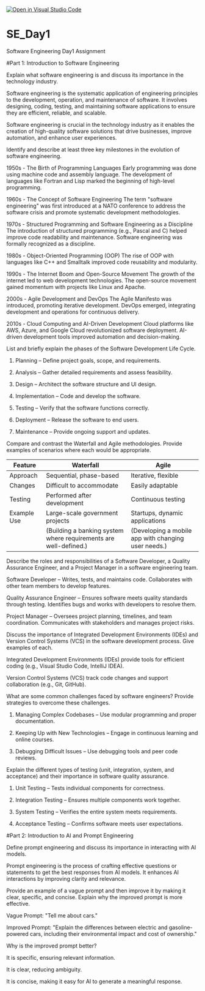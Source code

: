 [![Open in Visual Studio Code](https://classroom.github.com/assets/open-in-vscode-2e0aaae1b6195c2367325f4f02e2d04e9abb55f0b24a779b69b11b9e10269abc.svg)](https://classroom.github.com/online_ide?assignment_repo_id=18367419&assignment_repo_type=AssignmentRepo)

# SE_Day1

Software Engineering Day1 Assignment

#Part 1: Introduction to Software Engineering

Explain what software engineering is and discuss its importance in the technology industry.

Software engineering is the systematic application of engineering principles to the development, operation, and maintenance of software.
It involves designing, coding, testing, and maintaining software applications to ensure they are efficient, reliable, and scalable.

Software engineering is crucial in the technology industry as it enables the creation of high-quality software solutions that drive businesses, improve automation, and enhance user experiences.

Identify and describe at least three key milestones in the evolution of software engineering.

1950s - The Birth of Programming Languages
Early programming was done using machine code and assembly language. The development of languages like Fortran and Lisp marked the beginning of high-level programming.

1960s - The Concept of Software Engineering
The term "software engineering" was first introduced at a NATO conference to address the software crisis and promote systematic development methodologies.

1970s - Structured Programming and Software Engineering as a Discipline
The introduction of structured programming (e.g., Pascal and C) helped improve code readability and maintenance. Software engineering was formally recognized as a discipline.

1980s - Object-Oriented Programming (OOP)
The rise of OOP with languages like C++ and Smalltalk improved code reusability and modularity.

1990s - The Internet Boom and Open-Source Movement
The growth of the internet led to web development technologies. The open-source movement gained momentum with projects like Linux and Apache.

2000s - Agile Development and DevOps
The Agile Manifesto was introduced, promoting iterative development. DevOps emerged, integrating development and operations for continuous delivery.

2010s - Cloud Computing and AI-Driven Development
Cloud platforms like AWS, Azure, and Google Cloud revolutionized software deployment. AI-driven development tools improved automation and decision-making.

List and briefly explain the phases of the Software Development Life Cycle.

1. Planning – Define project goals, scope, and requirements.

2. Analysis – Gather detailed requirements and assess feasibility.

3. Design – Architect the software structure and UI design.

4. Implementation – Code and develop the software.

5. Testing – Verify that the software functions correctly.

6. Deployment – Release the software to end users.

7. Maintenance – Provide ongoing support and updates.

Compare and contrast the Waterfall and Agile methodologies. Provide examples of scenarios where each would be appropriate.

| Feature     | Waterfall                                                        | Agile                                               |
| ----------- | ---------------------------------------------------------------- | --------------------------------------------------- |
| Approach    | Sequential, phase-based                                          | Iterative, flexible                                 |
| Changes     | Difficult to accommodate                                         | Easily adaptable                                    |
| Testing     | Performed after development                                      | Continuous testing                                  |
| Example Use | Large-scale government projects                                  | Startups, dynamic applications                      |
|             | (Building a banking system where requirements are well-defined.) | (Developing a mobile app with changing user needs.) |

Describe the roles and responsibilities of a Software Developer, a Quality Assurance Engineer, and a Project Manager in a software engineering team.

Software Developer – Writes, tests, and maintains code. Collaborates with other team members to develop features.

Quality Assurance Engineer – Ensures software meets quality standards through testing. Identifies bugs and works with developers to resolve them.

Project Manager – Oversees project planning, timelines, and team coordination. Communicates with stakeholders and manages project risks.

Discuss the importance of Integrated Development Environments (IDEs) and Version Control Systems (VCS) in the software development process. Give examples of each.

Integrated Development Environments (IDEs) provide tools for efficient coding (e.g., Visual Studio Code, IntelliJ IDEA).

Version Control Systems (VCS) track code changes and support collaboration (e.g., Git, GitHub).

What are some common challenges faced by software engineers? Provide strategies to overcome these challenges.

1. Managing Complex Codebases – Use modular programming and proper documentation.

2. Keeping Up with New Technologies – Engage in continuous learning and online courses.

3. Debugging Difficult Issues – Use debugging tools and peer code reviews.

Explain the different types of testing (unit, integration, system, and acceptance) and their importance in software quality assurance.

1. Unit Testing – Tests individual components for correctness.

2. Integration Testing – Ensures multiple components work together.

3. System Testing – Verifies the entire system meets requirements.

4. Acceptance Testing – Confirms software meets user expectations.

#Part 2: Introduction to AI and Prompt Engineering

Define prompt engineering and discuss its importance in interacting with AI models.

Prompt engineering is the process of crafting effective questions or statements to get the best responses from AI models. It enhances AI interactions by improving clarity and relevance.

Provide an example of a vague prompt and then improve it by making it clear, specific, and concise. Explain why the improved prompt is more effective.

Vague Prompt: "Tell me about cars."

Improved Prompt: "Explain the differences between electric and gasoline-powered cars, including their environmental impact and cost of ownership."

Why is the improved prompt better?

It is specific, ensuring relevant information.

It is clear, reducing ambiguity.

It is concise, making it easy for AI to generate a meaningful response.
